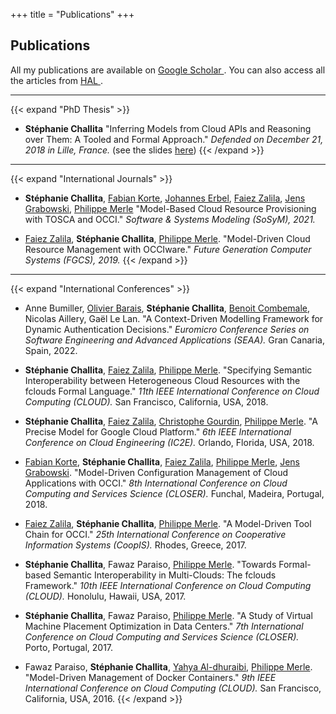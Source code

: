 +++
title = "Publications"
+++

## Publications

All my publications are available on [Google Scholar <i class="ai ai-google-scholar"></i>](https://scholar.google.com/citations?user=DrOTwx4AAAAJ&hl=en).
You can also access all the articles from [HAL <i class="ai ai-hal"></i>](https://hal.archives-ouvertes.fr/search/index/?q=%2A&authIdHal_s=stephaniechallita).

---
								
{{< expand "PhD Thesis" >}}

- **Stéphanie Challita** [<i class="fa fa-paperclip"></i>](https://tel.archives-ouvertes.fr/tel-02016442/file/Challita-Thesis-final.pdf) "Inferring Models from Cloud APIs and Reasoning over Them: A Tooled and Formal Approach."
*Defended on December 21, 2018 in Lille, France.* (see the slides [here](https://www.slideshare.net/StephanieCHALLITA/stphanie-challitas-phd-defense-presentation-127248302))
{{< /expand >}}

---

{{< expand "International Journals" >}}

- **Stéphanie Challita**, [Fabian Korte](https://www.swe.informatik.uni-goettingen.de/staff/fabian-korte), [Johannes Erbel](https://www.swe.informatik.uni-goettingen.de/staff/johannes-martin-erbel), [Faiez Zalila](https://sites.google.com/site/faiezzalila), [Jens Grabowski](https://www.swe.informatik.uni-goettingen.de/staff/jens-grabowski), [Philippe Merle](http://chercheurs.lille.inria.fr/~pmerle/index.html) 
[<i class="fa fa-paperclip"></i>](https://link.springer.com/article/10.1007/s10270-021-00869-y) "Model-Based Cloud Resource Provisioning with TOSCA and OCCI."
*Software & Systems Modeling (SoSyM), 2021.*

- [Faiez Zalila](https://sites.google.com/site/faiezzalila), **Stéphanie Challita**, [Philippe Merle](http://chercheurs.lille.inria.fr/~pmerle/index.html).
[<i class="fa fa-paperclip"></i>](https://hal.inria.fr/hal-02375378/document) "Model-Driven Cloud Resource Management with OCCIware."
*Future Generation Computer Systems (FGCS), 2019.*
{{< /expand >}}

---								
                                    
{{< expand "International Conferences" >}}

- Anne Bumiller, [Olivier Barais](https://olivier.barais.fr/), **Stéphanie Challita**, [Benoit Combemale](https://people.irisa.fr/Benoit.Combemale/), Nicolas Aillery, Gaël Le Lan.
[<i class="fa fa-paperclip"></i>](https://hal.inria.fr/hal-03729080/document) "A Context-Driven Modelling Framework for Dynamic Authentication Decisions."
*Euromicro Conference Series on Software Engineering and Advanced Applications (SEAA).* Gran Canaria, Spain, 2022.

- **Stéphanie Challita**, [Faiez Zalila](https://sites.google.com/site/faiezzalila), [Philippe Merle](http://chercheurs.lille.inria.fr/~pmerle/index.html).
[<i class="fa fa-paperclip"></i>](https://hal.inria.fr/hal-01790629/document) "Specifying Semantic Interoperability between Heterogeneous Cloud Resources with the fclouds Formal Language."
*11th IEEE International Conference on Cloud Computing (CLOUD).* San Francisco, California, USA, 2018.

- **Stéphanie Challita**, [Faiez Zalila](https://sites.google.com/site/faiezzalila), [Christophe Gourdin](https://www.linkedin.com/in/christophe-gourdin-38b80250), [Philippe Merle](http://chercheurs.lille.inria.fr/~pmerle/index.html).
[<i class="fa fa-paperclip"></i>](https://hal.inria.fr/hal-01689659/document) "A Precise Model for Google Cloud Platform."
*6th IEEE International Conference on Cloud Engineering (IC2E).* Orlando, Florida, USA, 2018.

- [Fabian Korte](https://www.swe.informatik.uni-goettingen.de/staff/fabian-korte), **Stéphanie Challita**, [Faiez Zalila](https://sites.google.com/site/faiezzalila), [Philippe Merle](http://chercheurs.lille.inria.fr/~pmerle/index.html), [Jens Grabowski](https://www.swe.informatik.uni-goettingen.de/staff/jens-grabowski).
[<i class="fa fa-paperclip"></i>](https://hal.inria.fr/hal-01678945/document) "Model-Driven Configuration Management of Cloud Applications with OCCI."
*8th International Conference on Cloud Computing and Services Science (CLOSER).* Funchal, Madeira, Portugal, 2018.

- [Faiez Zalila](https://sites.google.com/site/faiezzalila), **Stéphanie Challita**, [Philippe Merle](http://chercheurs.lille.inria.fr/~pmerle/index.html).
[<i class="fa fa-paperclip"></i>](https://hal.inria.fr/hal-01583165/document) "A Model-Driven Tool Chain for OCCI."
*25th International Conference on Cooperative Information Systems (CoopIS).* Rhodes, Greece, 2017.

- **Stéphanie Challita**, Fawaz Paraiso, [Philippe Merle](http://chercheurs.lille.inria.fr/~pmerle/index.html).
[<i class="fa fa-paperclip"></i>](https://hal.inria.fr/hal-01519831/document) "Towards Formal-based Semantic Interoperability in Multi-Clouds: The fclouds Framework."
*10th IEEE International Conference on Cloud Computing (CLOUD).* Honolulu, Hawaii, USA, 2017.

- **Stéphanie Challita**, Fawaz Paraiso, [Philippe Merle](http://chercheurs.lille.inria.fr/~pmerle/index.html).
[<i class="fa fa-paperclip"></i>](https://hal.inria.fr/hal-01481631/document) "A Study of Virtual Machine Placement Optimization in Data Centers."
*7th International Conference on Cloud Computing and Services Science (CLOSER).* Porto, Portugal, 2017.

- Fawaz Paraiso, **Stéphanie Challita**, [Yahya Al-dhuraibi](https://www.linkedin.com/in/yahya-al-dhuraibi-6a73b3a1/?locale=fr_FR), [Philippe Merle](http://chercheurs.lille.inria.fr/~pmerle/index.html).
[<i class="fa fa-paperclip"></i>](https://hal.inria.fr/hal-01314827/document) "Model-Driven Management of Docker Containers."
*9th IEEE International Conference on Cloud Computing (CLOUD).* San Francisco, California, USA, 2016.
{{< /expand >}}